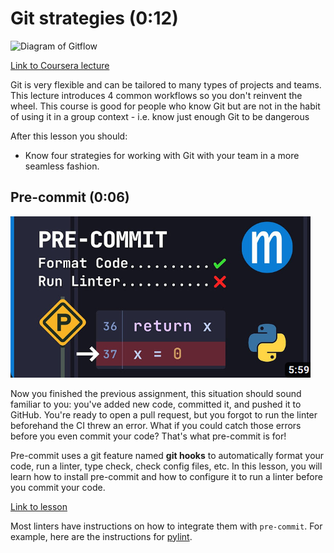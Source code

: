 # Git strategies (0:12)

![Diagram of Gitflow](../images/3c50c2d4bb542dafb3c74ba45eaeb0d59f7ef47f1a80e74407f793ceda01e17a.png)

[Link to Coursera lecture](https://www.coursera.org/lecture/version-control-with-git/git-workflows-JdGxA)

Git is very flexible and can be tailored to many types of projects and teams. This lecture introduces 4 common workflows so you don't reinvent the wheel. This course is good for people who know Git but are not in the habit of using it in a group context - i.e. know just enough Git to be dangerous

After this lesson you should:

- Know four strategies for working with Git with your team in a more seamless fashion.

## Pre-commit (0:06)

![Pre-commit cover](../images/pre-commit-cover.png)

Now you finished the previous assignment, this situation should sound familiar to you: you've added new code, committed it, and pushed it to GitHub. You're ready to open a pull request, but you forgot to run the linter beforehand the CI threw an error. What if you could catch those errors before you even commit your code? That's what pre-commit is for!

Pre-commit uses a git feature named **git hooks** to automatically format your code, run a linter, type check, check config files, etc. In this lesson, you will learn how to install pre-commit and how to configure it to run a linter before you commit your code.

[Link to lesson](https://www.youtube.com/watch?v=psjz6rwzMdk)

Most linters have instructions on how to integrate them with `pre-commit`. For example, here are the instructions for [pylint](https://pylint.pycqa.org/en/latest/user_guide/installation/pre-commit-integration.html).
